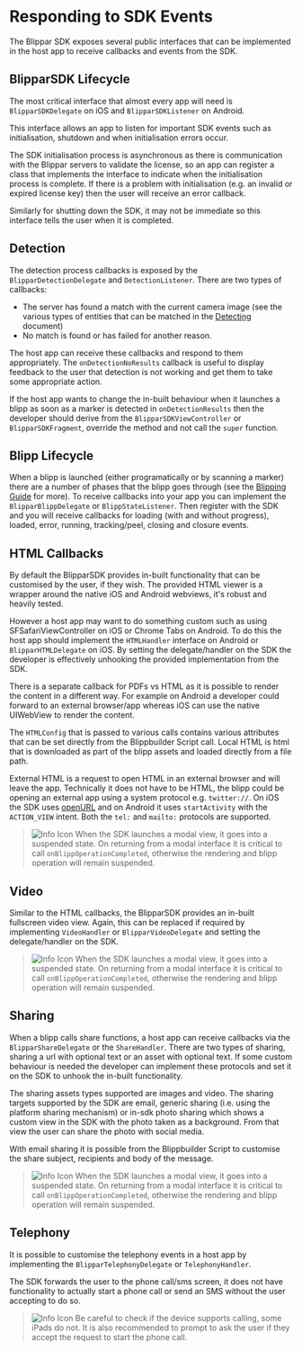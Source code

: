 # Responding to SDK Events

The Blippar SDK exposes several public interfaces that can be implemented in the host app to receive callbacks and events from the SDK.

## BlipparSDK Lifecycle

The most critical interface that almost every app will need is `BlipparSDKDelegate` on iOS and `BlipparSDKListener` on Android.

This interface allows an app to listen for important SDK events such as initialisation, shutdown and when initialisation errors occur.

The SDK initialisation process is asynchronous as there is communication with the Blippar servers to validate the license, so an app can register a class that implements the interface to indicate when the initialisation process is complete. If there is a problem with initialisation (e.g. an invalid or expired license key) then the user will receive an error callback.

Similarly for shutting down the SDK, it may not be immediate so this interface tells the user when it is completed.

## Detection

The detection process callbacks is exposed by the `BlipparDetectionDelegate` and `DetectionListener`. There are two types of callbacks:

* The server has found a match with the current camera image (see the various types of entities that can be matched in the [Detecting](../detection.md) document)
* No match is found or has failed for another reason.

The host app can receive these callbacks and respond to them appropriately. The `onDetectionNoResults` callback is useful to display feedback to the user that detection is not working and get them to take some appropriate action. 

If the host app wants to change the in-built behaviour when it launches a blipp as soon as a marker is detected in `onDetectionResults` then the developer should derive from the `BlipparSDKViewController` or `BlipparSDKFragment`, override the method and not call the `super` function. 

## Blipp Lifecycle

When a blipp is launched (either programatically or by scanning a marker) there are a number of phases that the blipp goes through (see the [Blipping Guide](../blipping.md) for more). To receive callbacks into your app you can implement the `BlipparBlippDelegate` or `BlippStateListener`. Then register with the SDK and you will receive callbacks for loading (with and without progress), loaded, error, running, tracking/peel, closing and closure events.

## HTML Callbacks

By default the BlipparSDK provides in-built functionality that can be customised by the user, if they wish.
The provided HTML viewer is a wrapper around the native iOS and Android webviews, it's robust and heavily tested. 

However a host app may want to do something custom such as using SFSafariViewController on iOS or Chrome Tabs on Android. To do this the host app should implement the `HTMLHandler` interface on Android or `BlipparHTMLDelegate` on iOS. By setting the delegate/handler on the SDK the developer is effectively unhooking the provided implementation from the SDK.

There is a separate callback for PDFs vs HTML as it is possible to render the content in a different way. For example on Android a developer could forward to an external browser/app whereas iOS can use the native UIWebView to render the content.

The `HTMLConfig` that is passed to various calls contains various attributes that can be set directly from the Blippbuilder Script call. Local HTML is html that is downloaded as part of the blipp assets and loaded directly from a file path. 

External HTML is a request to open HTML in an external browser and will leave the app. Technically it does not have to be HTML, the blipp could be opening an external app using a system protocol e.g. `twitter://`. On iOS the SDK uses [openURL](https://developer.apple.com/documentation/uikit/uiapplication/1648685-open) and on Android it uses `startActivity` with the `ACTION_VIEW` intent. Both the `tel:` and `mailto:` protocols are supported.  

>![Info Icon](https://blippar-devportal-dev.s3.amazonaws.com/media/uploads/BlipparSDK_Info.png) 
>When the SDK launches a modal view, it goes into a suspended state. On returning from a modal interface it is critical to call `onBlippOperationCompleted`, otherwise the rendering and blipp operation will remain suspended.

## Video

Similar to the HTML callbacks, the BlipparSDK provides an in-built fullscreen video view.
Again, this can be replaced if required by implementing `VideoHandler` or `BlipparVideoDelegate` and setting the delegate/handler on the SDK.

>![Info Icon](https://blippar-devportal-dev.s3.amazonaws.com/media/uploads/BlipparSDK_Info.png) 
>When the SDK launches a modal view, it goes into a suspended state. On returning from a modal interface it is critical to call `onBlippOperationCompleted`, otherwise the rendering and blipp operation will remain suspended.

## Sharing

When a blipp calls share functions, a host app can receive callbacks via the `BlipparShareDelegate` or the `ShareHandler`. There are two types of sharing, sharing a url with optional text or an asset with optional text.
If some custom behaviour is needed the developer can implement these protocols and set it on the SDK to unhook the in-built functionality.

The sharing assets types supported are images and video.
The sharing targets supported by the SDK are email, generic sharing (i.e. using the platform sharing mechanism) or in-sdk photo sharing which shows a custom view in the SDK with the photo taken as a background. From that view the user can share the photo with social media.

With email sharing it is possible from the Blippbuilder Script to customise the share subject, recipients and body of the message.

>![Info Icon](https://blippar-devportal-dev.s3.amazonaws.com/media/uploads/BlipparSDK_Info.png) 
>When the SDK launches a modal view, it goes into a suspended state. On returning from a modal interface it is critical to call `onBlippOperationCompleted`, otherwise the rendering and blipp operation will remain suspended.

## Telephony

It is possible to customise the telephony events in a host app by implementing the `BlipparTelephonyDelegate` or `TelephonyHandler`. 

The SDK forwards the user to the phone call/sms screen, it does not have functionality to actually start a phone call or send an SMS without the user accepting to do so.

>![Info Icon](https://blippar-devportal-dev.s3.amazonaws.com/media/uploads/BlipparSDK_Info.png) 
>Be careful to check if the device supports calling, some iPads do not. It is also recommended to prompt to ask the user if they accept the request to start the phone call.


